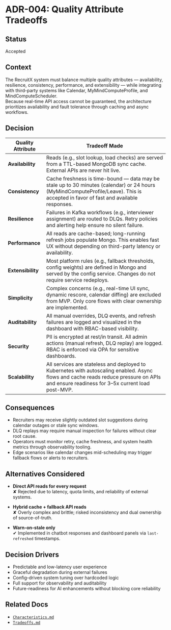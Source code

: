 # ADR-004: Quality Attribute Tradeoffs

## Status

Accepted

## Context

The RecruitX system must balance multiple quality attributes — availability, resilience, consistency, performance, and
extensibility — while integrating with third-party systems like Calendar, MyMindComputeProfile, and MindComputeScheduler.  
Because real-time API access cannot be guaranteed, the architecture prioritizes availability and fault tolerance through
caching and async workflows.

## Decision

| Quality Attribute | Tradeoff Made                                                                                                                                                                            |
|-------------------|------------------------------------------------------------------------------------------------------------------------------------------------------------------------------------------|
| **Availability**  | Reads (e.g., slot lookup, load checks) are served from a TTL-based MongoDB sync cache. External APIs are never hit live.                                                                 |
| **Consistency**   | Cache freshness is time-bound — data may be stale up to 30 minutes (calendar) or 24 hours (MyMindComputeProfile/Leave). This is accepted in favor of fast and available responses.                     |
| **Resilience**    | Failures in Kafka workflows (e.g., interviewer assignment) are routed to DLQs. Retry policies and alerting help ensure no silent failure.                                                |
| **Performance**   | All reads are cache-based; long-running refresh jobs populate Mongo. This enables fast UX without depending on third-party latency or availability.                                      |
| **Extensibility** | Most platform rules (e.g., fallback thresholds, config weights) are defined in Mongo and served by the config service. Changes do not require service redeploys.                         |
| **Simplicity**    | Complex concerns (e.g., real-time UI sync, dynamic rescore, calendar diffing) are excluded from MVP. Only core flows with clear ownership are implemented.                               |
| **Auditability**  | All manual overrides, DLQ events, and refresh failures are logged and visualized in the dashboard with RBAC-based visibility.                                                            |
| **Security**      | PII is encrypted at rest/in transit. All admin actions (manual refresh, DLQ replay) are logged. RBAC is enforced via OPA for sensitive dashboards.                                       |
| **Scalability**   | All services are stateless and deployed to Kubernetes with autoscaling enabled. Async flows and cache reads reduce pressure on APIs and ensure readiness for 3–5x current load post-MVP. |

## Consequences

- Recruiters may receive slightly outdated slot suggestions during calendar outages or stale sync windows.
- DLQ replays may require manual inspection for failures without clear root cause.
- Operators must monitor retry, cache freshness, and system health metrics through observability tooling.
- Edge scenarios like calendar changes mid-scheduling may trigger fallback flows or alerts to recruiters.

## Alternatives Considered

- **Direct API reads for every request**  
  ✘ Rejected due to latency, quota limits, and reliability of external systems.

- **Hybrid cache + fallback API reads**  
  ✘ Overly complex and brittle; risked inconsistency and dual ownership of source-of-truth.

- **Warn-on-stale only**  
  ✔ Implemented in chatbot responses and dashboard panels via `last-refreshed` timestamps.

## Decision Drivers

- Predictable and low-latency user experience
- Graceful degradation during external failures
- Config-driven system tuning over hardcoded logic
- Full support for observability and auditability
- Future-readiness for AI enhancements without blocking core reliability

## Related Docs

- [`Characteristics.md`](../Characteristics.md)
- [`Tradeoffs.md`](../Tradeoffs.md)
